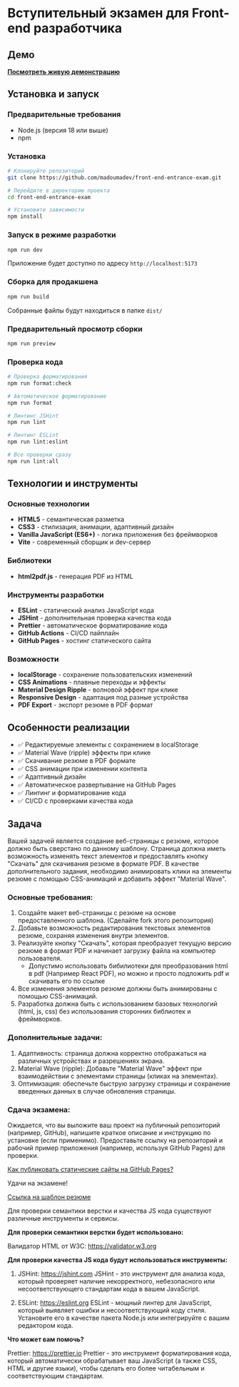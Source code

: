 # Вступительный экзамен для Front-end разработчика

## Демо

**[Посмотреть живую демонстрацию](https://madoumadev.github.io/front-end-entrance-exam/)**

## Установка и запуск

### Предварительные требования
- Node.js (версия 18 или выше)
- npm

### Установка
```bash
# Клонируйте репозиторий
git clone https://github.com/madoumadev/front-end-entrance-exam.git

# Перейдите в директорию проекта
cd front-end-entrance-exam

# Установите зависимости
npm install
```

### Запуск в режиме разработки
```bash
npm run dev
```
Приложение будет доступно по адресу `http://localhost:5173`

### Сборка для продакшена
```bash
npm run build
```
Собранные файлы будут находиться в папке `dist/`

### Предварительный просмотр сборки
```bash
npm run preview
```

### Проверка кода
```bash
# Проверка форматирования
npm run format:check

# Автоматическое форматирование
npm run format

# Линтинг JSHint
npm run lint

# Линтинг ESLint
npm run lint:eslint

# Все проверки сразу
npm run lint:all
```

## Технологии и инструменты

### Основные технологии
- **HTML5** - семантическая разметка
- **CSS3** - стилизация, анимации, адаптивный дизайн
- **Vanilla JavaScript (ES6+)** - логика приложения без фреймворков
- **Vite** - современный сборщик и dev-сервер

### Библиотеки
- **html2pdf.js** - генерация PDF из HTML

### Инструменты разработки
- **ESLint** - статический анализ JavaScript кода
- **JSHint** - дополнительная проверка качества кода
- **Prettier** - автоматическое форматирование кода
- **GitHub Actions** - CI/CD пайплайн
- **GitHub Pages** - хостинг статического сайта

### Возможности
- **localStorage** - сохранение пользовательских изменений
- **CSS Animations** - плавные переходы и эффекты
- **Material Design Ripple** - волновой эффект при клике
- **Responsive Design** - адаптация под разные устройства
- **PDF Export** - экспорт резюме в PDF формат

## Особенности реализации

- ✅ Редактируемые элементы с сохранением в localStorage
- ✅ Material Wave (ripple) эффекты при клике
- ✅ Скачивание резюме в PDF формате
- ✅ CSS анимации при изменении контента
- ✅ Адаптивный дизайн
- ✅ Автоматическое развертывание на GitHub Pages
- ✅ Линтинг и форматирование кода
- ✅ CI/CD с проверками качества кода

## Задача

Вашей задачей является создание веб-страницы с резюме, которое должно быть сверстано по данному шаблону. Страница должна иметь возможность изменять текст элементов и предоставлять кнопку "Скачать" для скачивания резюме в формате PDF. В качестве дополнительного задания, необходимо анимировать клики на элементы резюме с помощью CSS-анимаций и добавить эффект "Material Wave".

### Основные требования:

1. Создайте макет веб-страницы с резюме на основе предоставленного шаблона. (Сделайте fork этого репозитория)
2. Добавьте возможность редактирования текстовых элементов резюме, сохраняя изменения внутри элементов.
3. Реализуйте кнопку "Скачать", которая преобразует текущую версию резюме в формат PDF и начинает загрузку файла на компьютер пользователя.
    - Допустимо использовать бибилиотеки для преобразования html в pdf (Например React PDF), но можно и просто подложить pdf и скачивать его по ссылке
4. Все изменения элементов резюме должны быть анимированы с помощью CSS-анимаций.
5. Разработка должна быть с использованием базовых технологий (html, js, css) без использования сторонних библиотек и фреймворков.

### Дополнительные задачи:

1. Адаптивность: страница должна корректно отображаться на различных устройствах и разрешениях экрана.
2. Material Wave (ripple): Добавьте "Material Wave" эффект при взаимодействии с элементами страницы (кликах на элементах).
3. Оптимизация: обеспечьте быструю загрузку страницы и сохранение введенных данных в случае обновления страницы.

### Сдача экзамена:

Ожидается, что вы выложите ваш проект на публичный репозиторий (например, GitHub), напишите краткое описание и инструкцию по установке (если применимо). Предоставьте ссылку на репозиторий и рабочий пример приложения (например, используя GitHub Pages) для проверки.

[Как публиковать статические сайты на GitHub Pages?](https://docs.github.com/en/pages/getting-started-with-github-pages/creating-a-github-pages-site)

Удачи на экзамене!

[Ссылка на шаблон резюме](https://www.figma.com/design/0lCK90FekbMPNJOOUuiIV8/exam-cv?node-id=0-3&t=51CUbfwKNoVYLV1V-1)

Для проверки семантики верстки и качества JS кода существуют различные инструменты и сервисы.

**Для проверки семантики верстки будет использовано:**

Валидатор HTML от W3C: https://validator.w3.org

**Для проверки качества JS кода будут использоваться инструменты:**

1. JSHint: https://jshint.com
   JSHint - это инструмент для анализа кода, который проверяет наличие некорректного, небезопасного или несоответствующего стандартам кода в вашем JavaScript.

2. ESLint: https://eslint.org
   ESLint - мощный линтер для JavaScript, который выявляет ошибки и несоответствующий коду стиля. Установите его в качестве пакета Node.js или интегрируйте с вашим редактором кода.

**Что может вам помочь?**

Prettier: https://prettier.io
Prettier - это инструмент форматирования кода, который автоматически обрабатывает ваш JavaScript (а также CSS, HTML и другие языки), чтобы сделать его более читабельным и соответствующим стандартам.
